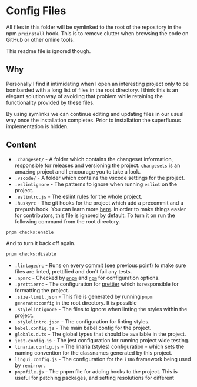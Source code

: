 # Config Files

All files in this folder will be symlinked to the root of the repository in the npm `preinstall`
hook. This is to remove clutter when browsing the code on GitHub or other online tools.

This readme file is ignored though.

## Why

Personally I find it intimidating when I open an interesting project only to be bombarded with a
long list of files in the root directory. I think this is an elegant solution way of avoiding that
problem while retaining the functionality provided by these files.

By using symlinks we can continue editing and updating files in our usual way once the installation
completes. Prior to installation the superfluous implementation is hidden.

## Content

- `.changeset/` - A folder which contains the changeset information, responsible for releases and
  versioning the project. [`changesets`](https://github.com/atlassian/changesets) is an amazing
  project and I encourage you to take a look.
- `.vscode/` - A folder which contains the vscode settings for the project.
- `.eslintignore` - The patterns to ignore when running `eslint` on the project.
- `.eslintrc.js` - The eslint rules for the whole project.
- `.huskyrc` - The git hooks for the project which add a precommit and a prepush hook. You can learn
  more [here](https://github.com/typicode/husky). In order to make things easier for contributors,
  this file is ignored by default. To turn it on run the following command from the root directory.

```bash
pnpm checks:enable
```

And to turn it back off again.

```bash
pnpm checks:disable
```

- `.lintagedrc` - Runs on every commit (see previous point) to make sure files are linted,
  prettified and don't fail any tests.
- `.npmrc` - Checked by [`pnpm`](https://pnpm.js.org/en/npmrc) and
  [`npm`](https://docs.npmjs.com/configuring-npm/npmrc.html) for configuration options.
- `.prettierrc` - The configuration for [prettier](https://prettier.io/) which is responsible for
  formatting the project.
- `.size-limit.json` - This file is generated by running `pnpm generate:config` in the root
  directory. It is possible
- `.stylelintignore` - The files to ignore when linting the styles within the project.
- `.stylelintrc.json` - The configuration for linting styles.
- `babel.config.js` - The main babel config for the project.
- `globals.d.ts` - The global types that should be available in the project.
- `jest.config.js` - The jest configuration for running project wide testing.
- `linaria.config.js` - The linaria (styles) configuration - which sets the naming convention for
  the classnames generated by this project.
- `lingui.config.js` - The configuration for the `i18n` framework being used by `remirror`.
- `pnpmfile.js` - The pnpm file for adding hooks to the project. This is useful for patching
  packages, and setting resolutions for different
